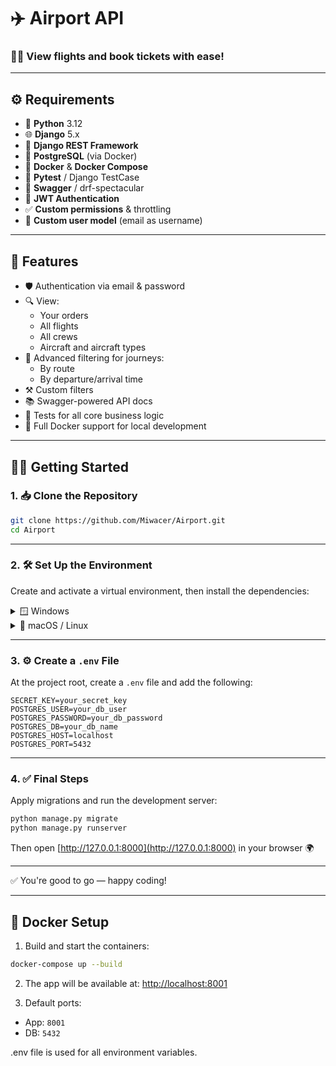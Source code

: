 
# ✈️ Airport API

### 👨‍✈️ View flights and book tickets with ease!

---

## ⚙️ Requirements

- 🐍 **Python** 3.12  
- 🌐 **Django** 5.x  
- 🧰 **Django REST Framework**  
- 🐘 **PostgreSQL** (via Docker)  
- 🐳 **Docker** & **Docker Compose**  
- 🧪 **Pytest** / Django TestCase  
- 📃 **Swagger** / drf-spectacular  
- 🔑 **JWT Authentication**  
- ✅ **Custom permissions** & throttling  
- 👤 **Custom user model** (email as username)  

---

## 🚀 Features

- 🛡️ Authentication via email & password  
- 🔍 View:
  - Your orders  
  - All flights  
  - All crews  
  - Aircraft and aircraft types  
- 🔎 Advanced filtering for journeys:
  - By route  
  - By departure/arrival time  
- ⚒️ Custom filters  
- 📚 Swagger-powered API docs  
- 🔬 Tests for all core business logic  
- 🐳 Full Docker support for local development  

---

## 🚴‍♂️ Getting Started

### 1. 📥 Clone the Repository

```bash
git clone https://github.com/Miwacer/Airport.git
cd Airport
```

---

### 2. 🛠️ Set Up the Environment

Create and activate a virtual environment, then install the dependencies:

<details>
<summary>🪟 Windows</summary>

```bash
python -m venv venv
venv\Scripts\activate
pip install -r requirements.txt
```

</details>

<details>
<summary>🐧 macOS / Linux</summary>

```bash
python3 -m venv venv
source venv/bin/activate
pip install -r requirements.txt
```

</details>

---

### 3. ⚙️ Create a `.env` File

At the project root, create a `.env` file and add the following:

```env
SECRET_KEY=your_secret_key
POSTGRES_USER=your_db_user
POSTGRES_PASSWORD=your_db_password
POSTGRES_DB=your_db_name
POSTGRES_HOST=localhost
POSTGRES_PORT=5432
```

---

### 4. ✅ Final Steps

Apply migrations and run the development server:

```bash
python manage.py migrate
python manage.py runserver
```

Then open [http://127.0.0.1:8000](http://127.0.0.1:8000) in your browser 🌍

---

✅ You're good to go — happy coding!

---

## 🐳 Docker Setup

1. Build and start the containers:
```bash
docker-compose up --build
```

2. The app will be available at:
[http://localhost:8001](http://localhost:8001)

3. Default ports:
- App: `8001`
- DB: `5432`

.env file is used for all environment variables.
